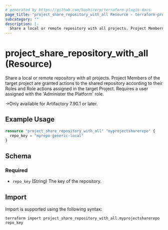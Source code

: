 ```yaml
---
# generated by https://github.com/hashicorp/terraform-plugin-docs
page_title: "project_share_repository_with_all Resource - terraform-provider-project"
subcategory: ""
description: |-
  Share a local or remote repository with all projects. Project Members of the target project are granted actions to the shared repository according to their Roles and Role actions assigned in the target Project. Requires a user assigned with the 'Administer the Platform' role. Only available for Artifactory 7.90.1 or later.
---
```


# project_share_repository_with_all (Resource)

Share a local or remote repository with all projects. Project Members of the target project are granted actions to the shared repository according to their Roles and Role actions assigned in the target Project. Requires a user assigned with the 'Administer the Platform' role.

->Only available for Artifactory 7.90.1 or later.

## Example Usage

```terraform
resource "project_share_repository_with_all" "myprojectsharerepo" {
  repo_key = "myrepo-generic-local"
}
```

<!-- schema generated by tfplugindocs -->
## Schema

### Required

- `repo_key` (String) The key of the repository.

## Import

Import is supported using the following syntax:

```shell
terraform import project_share_repository_with_all.myprojectsharerepo repo_key
```
